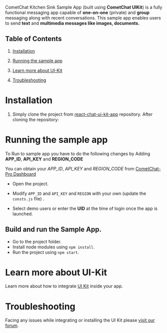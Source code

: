 CometChat Kitchen Sink Sample App (built using **CometChat UIKit**) is a fully functional messaging app capable of **one-on-one** (private) and **group** messaging along with recent conversations. This sample app enables users to send **text** and **multimedia messages like  images, documents.**

## Table of Contents

1. [Installation](#installation)

2. [Running the sample app](rRunning-the-sample-app)

3. [Learn more about UI-Kit](#learn-more-about-ui-kit)

4. [Troubleshooting](#troubleshooting)


# Installation

1. Simply clone the project from [react-chat-ui-kit-app](https://github.com/cometchat-pro-samples/react-uikit-sampleapp.git) repository. After cloning the repository:


# Running the sample app

To Run to sample app you have to do the following changes by Adding **APP_ID**, **API_KEY** and  **REGION_CODE**

   You can obtain your  *APP_ID*, *API_KEY* and *REGION_CODE* from [CometChat-Pro Dashboard](https://app.cometchat.io/)

   - Open the project.

   - Modify `APP_ID` and `API_KEY` and `REGION` with your own (update the `consts.js` file) .

   -  Select demo users or enter the **UID** at the time of login once the app is launched.

## Build and run the Sample App.
   - Go to the project folder.
   - Install node modules using `npm install`.
   - Run the project using `npm start`.

# Learn more about UI-Kit

Learn more about how to integrate [UI Kit](https://github.com/cometchat-pro/react-chat-ui-kit) inside your app.


# Troubleshooting

Facing any issues while integrating or installing the UI Kit please <a href="https://forum.cometchat.com/"> visit our forum</a>.
